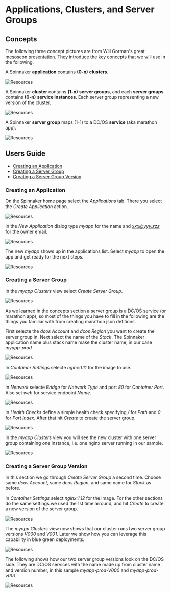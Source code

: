 # Applications, Clusters, and Server Groups

## Concepts

The following three concept pictures are from Will Gorman's great [mesoscon presentation](
http://events.linuxfoundation.org/sites/events/files/slides/Continuous%20Delivery%20for%20DC%3AOS%20%20with%20Spinnaker.pdf). They introduce the key concepts that we will use in the following.

A Spinnaker **application** contains **(0-n)** **clusters**.

![Resources](img/acs-c01.png)

A Spinnaker **cluster** contains **(1-n)** **server groups**, and each **server groups** contains **(0-n)** **service instances**. Each server group representing a new version of the cluster.

![Resources](img/acs-c02.png)

A Spinnaker **server group** maps (1-1) to a DC/OS **service** (aka marathon app).

![Resources](img/acs-c03.png)


## Users Guide

* [Creating an Application](#creating-an-application)
* [Creating a Server Group](#creating-a-server-group)
* [Creating a Server Group Version](#creating-a-new-server-group-version)


### Creating an Application

On the Spinnaker home page select the *Applications* tab. There you select the *Create Application* action.

![Resources](img/acs01.png)

In the *New Application* dialog type *myapp* for the name and *xxx@yyy.zzz* for the owner email.

![Resources](img/acs02.png)

The new *myapp* shows up in the applications list. Select *myapp* to open the app and get ready for the next steps.

![Resources](img/acs03.png)


### Creating a Server Group

In the *myapp* *Clusters* view select *Create Server Group*. 

![Resources](img/acs04.png)

As we learned in the concepts section a server group is a DC/OS service (or marathon app), so most of the things you have to fill in the following are the things you familiar with from creating marathon json defitions.

First selecte the *dcos Account* and *dcos Region* you want to create the server group in. Next select the name of the *Stack*. The Spinnaker application name plus stack name make the cluster name, in our case *myapp-prod*

![Resources](img/acs05.png)

In *Container Settings* selecte *nginx:1.11* for the image to use.

![Resources](img/acs06.png)

In *Network* selecte *Bridge* for *Network Type* and port *80* for *Container Port*. Also set *web* for service endpoint *Name*. 

![Resources](img/acs07.png)

In *Health Checks* define a simple health check specifying */* for *Path* and *0* for *Port Index*. After that hit *Create* to create the server group.

![Resources](img/acs08.png)

In the *myapp* *Clusters* view you will see the new cluster with one server group containing one instance, i.e. one nginx server running in our sample.

![Resources](img/acs09.png)


### Creating a Server Group Version

In this section we go through *Create Server Group* a second time. Choose same *dcos Account*, same *dcos Region*, and same name for *Stack* as before.

In *Container Settings* select *nginx:1.12* for the image. For the other sections do the same settings we used the 1st time arround, and hit *Create* to create a new version of the server group.

![Resources](img/acs10.png)

The *myapp* *Clusters* view now shows that our cluster runs two server group versions *V000* and *V001*. Later we show how you can leverage this capability in blue green deployments.

![Resources](img/acs11.png)

The following shows how our two server group versions look on the DC/OS side. They are DC/OS services with the name made up from cluster name and version number, in this sample *myapp-prod-V000* and *myapp-prod-v001*.

![Resources](img/acs12.png)
